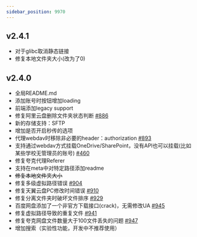 ```yaml
---
sidebar_position: 9970
---
```


## v2.4.1
- 对于glibc取消静态链接
- 修复本地文件夹大小(改为了0)

## v2.4.0

- 全局README.md
- 添加账号时按钮增加loading
- 前端添加legacy support
- 修复阿里云盘删除文件夹状态判断 [#886](https://github.com/Xhofe/alist/issues/886)
- 新的存储支持：SFTP
- 增加是否开启秒传的选项
- 代理webdav时移除非必要的header：authorization [#893](https://github.com/Xhofe/alist/issues/893)
- 支持通过webdav方式挂载OneDrive/SharePoint，没有API也可以挂载(比如某些学校无管理员的账号) [#460](https://github.com/Xhofe/alist/issues/460)
- 修复夸克代理Referer
- 支持在meta中对特定路径添加readme
- ~~修复本地文件夹大小~~
- 修复多级虚拟路径错误 [#904](https://github.com/Xhofe/alist/issues/904)
- 修复天翼云盘PC修改时间错误 [#910](https://github.com/Xhofe/alist/issues/910)
- 修复分离文件夹时破坏文件排序 [#929](https://github.com/Xhofe/alist/issues/929)
- 百度网盘添加了一个非官方下载接口(crack)，无需修改UA [#945](https://github.com/Xhofe/alist/issues/945)
- 修复虚拟路径导致的重复文件 [#941](https://github.com/Xhofe/alist/issues/941)
- 修复夸克网盘文件数量大于100文件丢失的问题 [#947](https://github.com/Xhofe/alist/issues/947)
- 增加搜索（实验性功能，开发中不推荐使用）